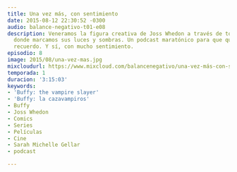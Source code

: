 ```yaml
---
title: Una vez más, con sentimiento
date: 2015-08-12 22:30:52 -0300
audio: balance-negativo-t01-e08
description: Veneramos la figura creativa de Joss Whedon a través de toda su obra,
  donde marcamos sus luces y sombras. Un podcast maratónico para que quede en el mejor
  recuerdo. Y sí, con mucho sentimiento.
episodio: 8
image: 2015/08/una-vez-mas.jpg
mixcloudurl: https://www.mixcloud.com/balancenegativo/una-vez-más-con-sentimiento-balance-negativo-t01-e08/
temporada: 1
duracion: '3:15:03'
keywords:
- 'Buffy: the vampire slayer'
- 'Buffy: la cazavampiros'
- Buffy
- Joss Whedon
- Comics
- Series
- Películas
- Cine
- Sarah Michelle Gellar
- podcast

---
```

